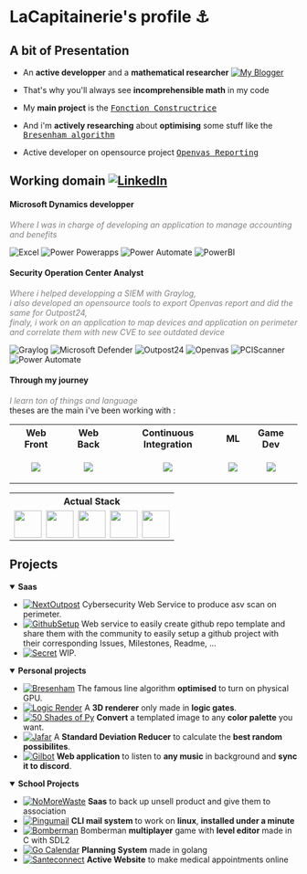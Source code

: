 <h1>LaCapitainerie's profile ⚓</h1>

<!-- [![GitHub Streak](https://streak-stats.demolab.com?user=LaCapitainerie&theme=prussian)](https://git.io/streak-stats) -->

<!-- ![GitHub stats](https://github-readme-stats.vercel.app/api?username=LaCapitainerie&show_icons=true&theme=tokyonight&rank_icon=percentile) -->
<!-- ![GitHub stats](https://github-readme-stats.vercel.app/api?username=LeonPupier&show_icons=true&theme=tokyonight) -->

## A bit of Presentation

- An **active developper** and a **mathematical researcher**
[![My Blogger](https://img.shields.io/badge/My_Blogger-Math_For_Dev-yellow?logo=blogger)](https://mathfordev.blogspot.com/)

- That's why you'll always see **incomprehensible math** in my code

- My **main project** is the [<kbd>Fonction Constructrice](https://github.com/LaCapitainerie/Fonction-Constructrice)

- And i'm **actively researching** about **optimising** some stuff like the [<kbd>Bresenham algorithm](https://github.com/LaCapitainerie/Bresenham)

- Active developer on opensource project [<kbd>Openvas Reporting](https://github.com/TheGroundZero/openvasreporting)

## Working domain [![LinkedIn](https://img.shields.io/badge/LinkedIn-0e76a8?logo=linkedin)](https://www.linkedin.com/in/hugo-antreassian-60807824b/)

<h4> Microsoft Dynamics developper</h4>
<i style="font-weight:normal;color:grey">Where I was in charge of developing an application to manage accounting and benefits</i>

![Excel](https://img.shields.io/badge/Excel-Nexity-red?logo=microsoftexcel&logoColor=green)
![Power Powerapps](https://img.shields.io/badge/Power_Apps-Nexity-red?logo=powerapps&logoColor=E287C8)
![Power Automate](https://img.shields.io/badge/Power_Automate-Nexity-red?logo=PowerAutomate&logoColor=3486F2)
![PowerBI](https://img.shields.io/badge/Power_BI-Nexity-red?logo=powerbi)

<h4> Security Operation Center Analyst</h4>
<i style="font-weight:normal;color:grey">Where i helped developping a SIEM with Graylog, <br>i also developed an opensource tools to export Openvas report and did the same for Outpost24,<br>finaly, i work on an application to map devices and application on perimeter and correlate them with new CVE to see outdated device</i>

![Graylog](https://img.shields.io/badge/Graylog-CNPP-blue?logo=Graylog)
![Microsoft Defender](https://img.shields.io/badge/Defender_for_Endpoint-CNPP-blue?logo=Defender&logoColor=33BFF0)
![Outpost24](https://img.shields.io/badge/Outpost-CNPP-blue?logo=Outpost)
![Openvas](https://img.shields.io/badge/Openvas-CNPP-blue?logo=Openvas)
![PCIScanner](https://img.shields.io/badge/PCI_Scanner-CNPP-blue?logo=PCIScanner)
![Power Automate](https://img.shields.io/badge/Power_Automate-CNPP-blue?logo=PowerAutomate&logoColor=3486F2)

<h4> Through my journey</h4>
<i style="font-weight:normal;color:grey">I learn ton of things and language</i>
<br>theses are the main i've been working with :

<table>
   <tr>
       <th>Web Front</th>
       <th>Web Back</th>
       <th>Continuous Integration</th>
       <th>ML</th>
       <th>Game Dev</th>
      <!--<th>Currently Learning</th>-->
   </tr>
   <tr>
      <!-- Web Front -->
      <td>
         <p align="center">
           <a href="https://skillicons.dev">
             <img src="https://skillicons.dev/icons?i=nextjs,react,tailwind,ts,js,lit,bootstrap,less,latex,jest,figma,androidstudio&perline=3" />
           </a>
         </p>
      </td>
      <!-- Web Back -->
      <td>
         <p align="center">
           <a href="https://skillicons.dev">
             <img src="https://skillicons.dev/icons?i=express,nodejs,prisma,go,php,java,py,fastapi,kotlin,mysql,postgres,sqlite&perline=3" />
           </a>
         </p>
      </td>
      <!-- CI -->
      <td>
         <p align="center">
           <a href="https://skillicons.dev">
             <img src="https://skillicons.dev/icons?i=github,githubactions,docker&perline=3" />
           </a>
         </p>
      </td>
      <!-- ML -->
      <td>
         <p align="center">
           <a href="https://skillicons.dev">
             <img src="https://skillicons.dev/icons?i=arduino,raspberrypi,py,tensorflow,matlab,sklearn&perline=3" />
           </a>
         </p>
      </td>
      <!-- Game Dev -->
      <td>
         <p align="center">
           <a href="https://skillicons.dev">
             <img src="https://skillicons.dev/icons?i=c,cpp,lua,unity,unreal,godot&perline=3" />
           </a>
         </p>
      </td>
      <!-- Currently Learning
      <td>
         <p align="center">
           <a href="https://skillicons.dev">
             <img src="https://skillicons.dev/icons?i=elasticsearch,gatsby,astro,remix,vite,deno,fortran,prometheus,supabase,sentry&perline=3" />
           </a>
         </p>
      </td>-->
      <!-- Removed
      <td>
         <p align="center">
           <a href="https://skillicons.dev">
             <img src="https://skillicons.dev/icons?i=html,css,obsidian,apollo,graphql,nginx,bash,vim,git&perline=3" />
           </a>
         </p>
      </td>-->
  </tr>
</table>

<table>
   <tr>
       <th>Actual Stack</th>
   </tr>
   <tr>
      <!-- Actual Stack -->
      <td>
         <div style="display: flex; flex-direction: row; gap: .5rem;">
            <img src="https://skillicons.dev/icons?i=nextjs,tailwind,ts,express,prisma,postgresql,pnpm" style="height: 48px"  />
            <img src="https://user-images.githubusercontent.com/958486/218346783-72be5ae3-b953-4dd7-b239-788a882fdad6.svg" style="height: 48px" />
            <img src="https://avatars.githubusercontent.com/u/139895814?v=4&s=160" style="height: 48px;" />
            <img src="https://zod.dev/logo/logo-glow.png" style="height: 48px;" />
            <img src="https://avatars.githubusercontent.com/u/163827765?v=4&s=160" style="height: 48px;" />
         </div>
      </td>
   </tr>
</table>

## Projects

<details open>
   <summary><b>Saas</b></summary>
   
   * [![NextOutpost](https://img.shields.io/badge/NextOutpost-NextJs-000000?logo=react)]() Cybersecurity Web Service to produce asv scan on perimeter.
   * [![GithubSetup](https://img.shields.io/badge/GithubSetup-NextJs-000000?logo=react)]() Web service to easily create github repo template and share them with the community to easily setup a github project with their corresponding Issues, Milestones, Readme, ...
   * [![Secret](https://img.shields.io/badge/Secret-NextJs-000000?logo=react)]() WIP.
</details>
   

<details open>
   <summary><b>Personal projects</b></summary>
   
   * [![Bresenham](https://img.shields.io/badge/Bresenham-javascript-yellow?logo=javascript)](https://github.com/LaCapitainerie/Bresenham) The famous line algorithm **optimised** to turn on physical GPU.
   * [![Logic Render](https://img.shields.io/badge/Logic_Render-javascript-yellow?logo=javascript)](https://github.com/LaCapitainerie/Logic-Render) A **3D renderer** only made in **logic gates**.
   * [![50 Shades of Py](https://img.shields.io/badge/50_Shades_Of_Py-python-gold?logo=python)](https://github.com/LaCapitainerie/50-Shades-of-py) **Convert** a templated image to any **color palette** you want.
   * [![Jafar](https://img.shields.io/badge/Jafar-python-gold?logo=python)](https://github.com/LaCapitainerie/Logic-Render) A **Standard Deviation Reducer** to calculate the **best random possibilites**.
   * [![Gilbot](https://img.shields.io/badge/Gilbot-node.js-green?logo=node.js)](https://github.com/LaCapitainerie/Logic-Render) **Web application** to listen to **any music** in background and **sync it to discord**.
</details>

<details open>
   <summary><b>School Projects</b></summary>
   
   * [![NoMoreWaste](https://img.shields.io/badge/NoMoreWaste-NextJs-51675B?logo=react)](https://github.com/LaCapitainerie/NoMoreWaste) **Saas** to back up unsell product and give them to association
   * [![Pingumail](https://img.shields.io/badge/Pingumail-Go-6AD7E6?logo=go)](https://github.com/LaCapitainerie/Pingumail) **CLI mail system** to work on **linux**, **installed under a minute**
   * [![Bomberman](https://img.shields.io/badge/Bomberman-C-white?logo=c)](https://github.com/Skalefou/bomberman) Bomberman **multiplayer** game with **level editor** made in C with SDL2
   * [![Go Calendar](https://img.shields.io/badge/Go_Calendar-Go-6AD7E6?logo=go)](https://github.com/BySajed/Go-Calendar) **Planning System** made in golang
   * [![Santeconnect](https://img.shields.io/badge/Santeconnect-PHP-A865C9?logo=php)](https://github.com/BySajed/santeconnect) **Active Website** to make medical appointments online   
   
</details>

<!-------------------------------------------------------------- Statistics -------------------------------------------------------------->
<!--
## GitHub Statistics
<p display="left"><img src="http://github-profile-summary-cards.vercel.app/api/cards/profile-details?username=LaCapitainerie&theme=transparent"/>
<p display="left"><img src="http://github-profile-summary-cards.vercel.app/api/cards/stats?username=LaCapitainerie&theme=transparent"
   display="left"><img src="http://github-profile-summary-cards.vercel.app/api/cards/repos-per-language?username=LaCapitainerie&theme=transparent"/>
